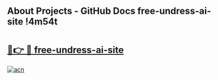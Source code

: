 ## About Projects - GitHub Docs free-undress-ai-site !4m54t

# <h2><a href="https://andorid.site?title=free-undress-ai-site&ref=19M">🔗👉 🔴 free-undress-ai-site</a></h2>

[![acn](https://github.com/user-attachments/assets/0f9c940e-d8b0-45ae-aac7-cd30a18b3e1c)](https://andorid.site?title=free-undress-ai-site&ref=19M)

